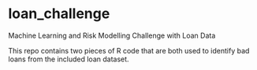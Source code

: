 # loan_challenge
Machine Learning and Risk Modelling Challenge with Loan Data

This repo contains two pieces of R code that are both used to identify bad loans from the included loan dataset.
